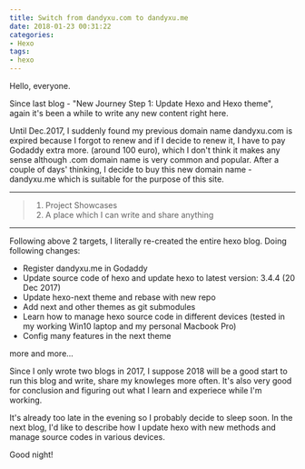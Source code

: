 ```yaml
---
title: Switch from dandyxu.com to dandyxu.me
date: 2018-01-23 00:31:22
categories:
- Hexo
tags: 
- hexo
---
```


Hello, everyone.

Since last blog - "New Journey Step 1: Update Hexo and Hexo theme", again it's been a while to write any new content right here. 

Until Dec.2017, I suddenly found my previous domain name dandyxu.com is expired because I forgot to renew and if I decide to renew it, I have to pay Godaddy extra more. (around 100 euro), which I don't think it makes any sense although .com domain name is very common and popular. After a couple of days' thinking, I decide to buy this new domain name - dandyxu.me which is suitable for the purpose of this site. 

<!--more-->

---
> 1. Project Showcases 
> 2. A place which I can write and share anything
---

Following above 2 targets, I literally re-created the entire hexo blog. Doing following changes:

* Register dandyxu.me in Godaddy
* Update source code of hexo and update hexo to latest version: 3.4.4 (20 Dec 2017)
* Update hexo-next theme and rebase with new repo
* Add next and other themes as git submodules
* Learn how to manage hexo source code in different devices (tested in my working Win10 laptop and my personal Macbook Pro)
* Config many features in the next theme

more and more...

Since I only wrote two blogs in 2017, I suppose 2018 will be a good start to run this blog and write, share my knowleges more often. It's also very good for conclusion and figuring out what I learn and experiece while I'm working.

It's already too late in the evening so I probably decide to sleep soon. In the next blog, I'd like to describe how I update hexo with new methods and manage source codes in various devices.

Good night!